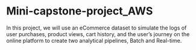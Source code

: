 # Mini-capstone-project_AWS
In this project, we will use an eCommerce dataset to simulate the logs of user purchases, product views, cart history, and the user’s journey on the online platform to create two analytical pipelines, Batch and Real-time.
